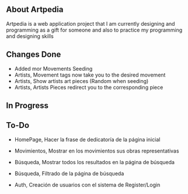## About Artpedia

Artpedia is a web application project that I am currently designing and programming as a gift for someone and also to practice
my programming and designing skills

## Changes Done

- Added mor Movements Seeding
- Artists, Movement tags now take you to the desired movement
- Artists, Show artists art pieces (Random when seeding)
- Artists, Artists Pieces redirect you to the corresponding piece

## In Progress

## To-Do

- HomePage, Hacer la frase de dedicatoría de la página inicial

- Movimientos, Mostrar en los movimientos sus obras representativas

- Búsqueda, Mostrar todos los resultados en la página de búsqueda
- Búsqueda, Filtrado de la página de búsqueda

- Auth, Creación de usuarios con el sistema de Register/Login
